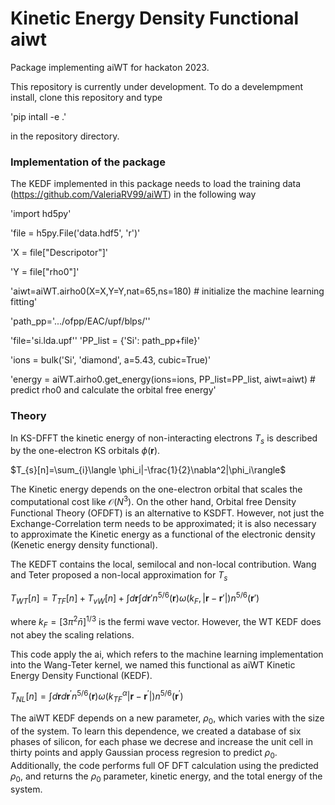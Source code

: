 Kinetic Energy Density Functional aiwt 
==============================
Package implementing aiWT for hackaton 2023.

This repository is currently under development.
To do a develempment install, clone this repository and type

'pip intall -e .'

in the repository directory.

### Implementation of the package
The KEDF implemented in this package needs to load the training data (https://github.com/ValeriaRV99/aiWT) in the following way

'import hd5py'

'file = h5py.File('data.hdf5', 'r')'

'X = file["Descripotor"]'

'Y = file["rho0"]'

'aiwt=aiWT.airho0(X=X,Y=Y,nat=65,ns=180) # initialize the machine learning fitting'

'path_pp='.../ofpp/EAC/upf/blps/''

'file='si.lda.upf''
'PP_list = {'Si': path_pp+file}'

'ions = bulk('Si', 'diamond', a=5.43, cubic=True)'

'energy = aiWT.airho0.get_energy(ions=ions, PP_list=PP_list, aiwt=aiwt) # predict rho0 and calculate the orbital free energy'

### Theory

In KS-DFFT the kinetic energy of non-interacting electrons $T_{s}$ is  described by the one-electron KS orbitals $\phi (\mathbf{r})$. 

$T_{s}[n]=\sum_{i}\langle \phi_i|-\frac{1}{2}\nabla^2|\phi_i\rangle$

The Kinetic energy depends on the one-electron orbital that scales the computational cost  like $\mathcal{O}(N^3)$. On the other hand, Orbital free Density Functional Theory (OFDFT) is an alternative to KSDFT. However, not just the Exchange-Correlation term needs to be approximated; it is also necessary to approximate the Kinetic energy as a functional of the electronic density (Kenetic energy density functional).

The KEDFT contains the local, semilocal and non-local contribution. Wang and Teter proposed a non-local approximation for $T_{s}$

$T_{WT}[n]=T_{TF}[n]+T_{vW}[n]+\int d\mathbf{r} \int d\mathbf{r}' n^{5/6}(\mathbf{r}) \omega (k_{F},|\mathbf{r} -\mathbf{r}'|)n^{5/6}(\mathbf{r}')$

where $k_{F} = [3\pi^{2}\bar{n}]^{1/3}$ is the fermi wave vector. However, the WT KEDF does not abey the scaling relations.

This code apply the ai, which refers to the machine learning implementation into the Wang-Teter kernel, we named this functional as aiWT Kinetic Energy Density Functional (KEDF).

$T_{NL}[n]=\int d\mathbf{r} d{\mathbf{r}^\prime} n^{5/6}(\mathbf{r}) \omega (k_{TF}^{\alpha}|{\mathbf{r} -\mathbf{r}^\prime}|)n^{5/6}(\mathbf{r}^\prime)$

The aiWT KEDF depends on a new parameter, $\rho_{0}$, which varies with the size of the system. To learn this dependence, we created a database of six phases of silicon, for each phase we decrese and increase the unit cell in thirty points and apply Gaussian process regresion to predict $\rho_{0}$. Additionally, the code performs full OF DFT calculation using the predicted $\rho_{0}$, and returns the $\rho_{0}$ parameter, kinetic energy, and the total energy of the system.   
